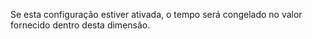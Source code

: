 Se esta configuração estiver ativada, o tempo será congelado no valor fornecido dentro desta dimensão.
